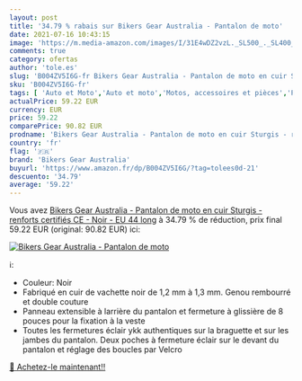 ```yaml
---
layout: post
title: '34.79 % rabais sur Bikers Gear Australia - Pantalon de moto'
date: 2021-07-16 10:43:15
image: 'https://m.media-amazon.com/images/I/31E4wDZ2vzL._SL500_._SL400_.jpg'
comments: true
category: ofertas
author: 'tole.es'
slug: 'B004ZV5I6G-fr Bikers Gear Australia - Pantalon de moto en cuir Sturgis -...'
sku: 'B004ZV5I6G-fr'
tags: [ 'Auto et Moto','Auto et moto','Motos, accessoires et pièces','Pantalons de moto','Vêtements de protection moto','bikers gear australia', ]
actualPrice: 59.22 EUR
currency: EUR
price: 59.22
comparePrice: 90.82 EUR
prodname: 'Bikers Gear Australia - Pantalon de moto en cuir Sturgis - renforts certifiés CE - Noir - EU 44 long'
country: 'fr'
flag: '🇫🇷'
brand: 'Bikers Gear Australia'
buyurl: 'https://www.amazon.fr/dp/B004ZV5I6G/?tag=tolees0d-21'
descuento: '34.79'
average: '59.22'
---
```


Vous avez [Bikers Gear Australia - Pantalon de moto en cuir Sturgis - renforts certifiés CE - Noir - EU 44 long](https://www.amazon.fr/dp/B004ZV5I6G/?tag=tolees0d-21)  à  34.79 % de réduction, prix final  59.22 EUR (original: 90.82 EUR) ici:

[![Bikers Gear Australia - Pantalon de moto](https://m.media-amazon.com/images/I/31E4wDZ2vzL._SL500_._SL400_.jpg)](https://www.amazon.fr/dp/B004ZV5I6G/?tag=tolees0d-21)

ℹ️:

- Couleur: Noir
- Fabriqué en cuir de vachette noir de 1,2 mm à 1,3 mm. Genou rembourré et double couture
- Panneau extensible à larrière du pantalon et fermeture à glissière de 8 pouces pour la fixation à la veste
- Toutes les fermetures éclair ykk authentiques sur la braguette et sur les jambes du pantalon. Deux poches à fermeture éclair sur le devant du pantalon et réglage des boucles par Velcro

[🛒 Achetez-le maintenant!!](https://www.amazon.fr/dp/B004ZV5I6G/?tag=tolees0d-21)
